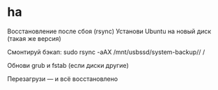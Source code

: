 # ha

Восстановление после сбоя (rsync)
Установи Ubuntu на новый диск (такая же версия)

Смонтируй бэкап:
sudo rsync -aAX /mnt/usbssd/system-backup/<date>/ /

Обнови grub и fstab (если диски другие)

Перезагрузи — и всё восстановлено